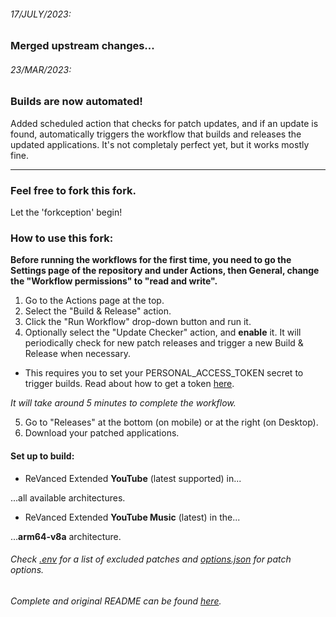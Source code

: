 ###### 17/JULY/2023:
### Merged upstream changes...

###### 23/MAR/2023:
### Builds are now automated!
Added scheduled action that checks for patch updates, and if an update is found, automatically triggers the workflow that builds and releases the updated applications. It's not completaly perfect yet, but it works mostly fine.


<hr>

### Feel free to fork this fork.
Let the 'forkception' begin!

### How to use this fork:

**Before running the workflows for the first time, you need to go the Settings page of the repository and under Actions, then General, change the "Workflow permissions" to "read and write".**

1. Go to the Actions page at the top.
2. Select the "Build & Release" action.
3. Click the "Run Workflow" drop-down button and run it.
4. Optionally select the "Update Checker" action, and **enable** it. It will periodically check for new patch releases and trigger a new Build & Release when necessary.

* This requires you to set your PERSONAL_ACCESS_TOKEN secret to trigger builds. Read about how to get a token [here](https://docs.github.com/en/authentication/keeping-your-account-and-data-secure/managing-your-personal-access-tokens).

*It will take around 5 minutes to complete the workflow.*

5. Go to "Releases" at the bottom (on mobile) or at the right (on Desktop).
6. Download your patched applications.

#### Set up to build:
* ReVanced Extended **YouTube** (latest supported) in...

...all available architectures.
* ReVanced Extended **YouTube Music** (latest) in the...

...**arm64-v8a** architecture.



###### Check [.env](https://github.com/Spacellary/docker-py-revanced/blob/main/.env) for a list of excluded patches and [options.json](https://github.com/Spacellary/docker-py-revanced/blob/main/apks/options.json) for patch options.
###### Complete and original README can be found [here](https://github.com/Spacellary/docker-py-revanced/blob/main/README-ORIGINAL.md).
